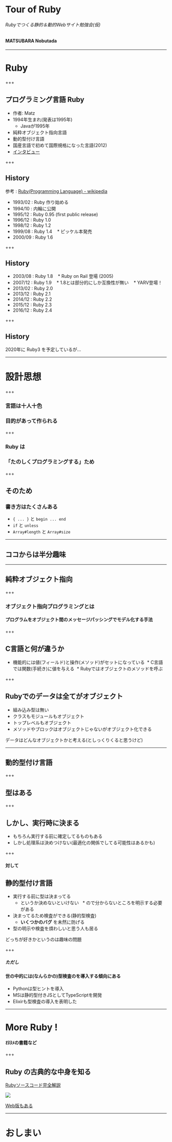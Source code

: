 # Tour of Ruby

###### Rubyでつくる静的＆動的Webサイト勉強会(仮)

#### MATSUBARA Nobutada

---

# Ruby

+++

## プログラミング言語 Ruby

* 作者: Matz
* 1994年生まれ(発表は1995年)
    * Javaが1995年
* 純粋オブジェクト指向言語
* 動的型付け言語
* 国産言語で初めて国際規格になった言語(2012)
* [インタビュー](http://web-engineer.buyuden.net/interview/matz/)

+++

## History

参考 : [Ruby(Programming Language) - wikipedia](https://en.wikipedia.org/wiki/Ruby_(programming_language))

* 1993/02 : Ruby 作り始める
* 1994/10 : 内輪に公開
* 1995/12 : Ruby 0.95 (first public release)
* 1996/12 : Ruby 1.0
* 1998/12 : Ruby 1.2
* 1999/08 : Ruby 1.4
    * ピッケル本発売
* 2000/09 : Ruby 1.6

+++

## History

* 2003/08 : Ruby 1.8
    * Ruby on Rail 登場 (2005)
* 2007/12 : Ruby 1.9
    * 1.8とは部分的にしか互換性が無い
    * YARV登場！
* 2013/02 : Ruby 2.0
* 2013/12 : Ruby 2.1
* 2014/12 : Ruby 2.2
* 2015/12 : Ruby 2.3
* 2016/12 : Ruby 2.4

+++

## History

2020年に Ruby3 を予定しているが...

---

# 設計思想

+++

### 言語は十人十色

### 目的があって作られる

+++

### Ruby は
### 「たのしくプログラミングする」ため

+++

## そのため
### 書き方はたくさんある

* `{ ... }` と `begin ... end`
* `if` と `unless`
* `Array#length` と `Array#size`

---

## ココからは半分趣味

---

## 純粋オブジェクト指向

+++

### オブジェクト指向プログラミングとは

#### プログラムをオブジェクト間のメッセージパッシングでモデル化する手法

+++

## C言語と何が違うか

* 機能的には値(フィールド)と操作(メソッド)がセットになっている
  * C言語では関数(手続き)に値を与える
  * Rubyではオブジェクトのメソッドを呼ぶ

+++

## Rubyでのデータは全てがオブジェクト

* 組み込み型は無い
* クラスもモジュールもオブジェクト
* トップレベルもオブジェクト
* メソッドやブロックはオブジェクトじゃないがオブジェクト化できる

データはどんなオブジェクトかと考える(としっくりくると思うけど)

---

## 動的型付け言語

+++

## 型はある

+++

## しかし、実行時に決まる

* もちろん実行する前に確定してるものもある
* しかし処理系は決めつけない(最適化の関係でしてる可能性はあるかも)

+++

#### 対して
## 静的型付け言語

* 実行する前に型は決まってる
    * というか決めないといけない
    * ので分からないところを明示する必要がある
* 決まってるため検査ができる(静的型検査)
    * **いくつかのバグ** を未然に防げる
* 型の明示や検査を煩わしいと思う人も居る

どっちが好きかというのは趣味の問題

+++

##### ただし
#### 世の中的には(なんらかの)型検査のを導入する傾向にある

* Pythonは型ヒントを導入
* MSは静的型付きJSとしてTypeScriptを開発
* Elixirも型検査の導入を表明した

---

# More Ruby !
#### ｵﾇﾇﾒの書籍など

+++

## Ruby の古典的な中身を知る

[Rubyソースコード完全解説](http://amzn.asia/eAPla6c)

![](https://images-na.ssl-images-amazon.com/images/I/51MQAYG70TL.jpg)

[Web版もある](http://i.loveruby.net/ja/rhg/book/)


---

# おしまい
